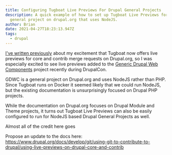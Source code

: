 ```yaml
---
title: Configuring Tugboat Live Previews For Drupal General Projects
description: A quick example of how to set up Tugboat Live Previews for a
  general project on drupal.org that uses NodeJS.
author: Brian
date: 2021-04-27T18:23:13.947Z
tags:
  - drupal
---
```

[I've written previously](/posts/2021/were-in-the-golden-age-of-contributing-to-drupal/) about my excitement that Tugboat now offers live previews for core and contrib merge requests on Drupal.org, so I was especially excited to see live previews added to the [Generic Drupal Web Components](https://www.drupal.org/project/gdwc) project recently during DrupalCon.

GDWC is a general project on Drupal.org and uses NodeJS rather than PHP. Since Tugboat runs on Docker it seemed likely that we could run NodeJS, but the existing documentation is unsurprisingly focused on Drupal PHP projects.

While the documentation on Drupal.org focuses on Drupal Module and Theme projects, it turns out Tugboat Live Previews can also be easily configured to run for NodeJS based Drupal General Projects as well.

Almost all of the credit here goes 

Propose an update to the docs here: https://www.drupal.org/docs/develop/git/using-git-to-contribute-to-drupal/using-live-previews-on-drupal-core-and-contrib